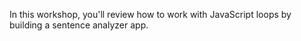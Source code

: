 In this workshop, you'll review how to work with JavaScript loops by building a sentence analyzer app.